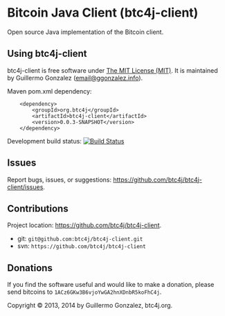 Bitcoin Java Client (btc4j-client)
==================================
Open source Java implementation of the Bitcoin client.

Using btc4j-client
------------------
btc4j-client is free software under [The MIT License (MIT)](http://opensource.org/licenses/MIT/ "The MIT License (MIT)"). It is maintained by Guillermo Gonzalez (email@ggonzalez.info).

Maven pom.xml dependency:

		<dependency>
			<groupId>org.btc4j</groupId>
			<artifactId>btc4j-client</artifactId>
			<version>0.0.3-SNAPSHOT</version>
		</dependency>

Development build status: [![Build Status](https://travis-ci.org/btc4j/btc4j-client.png?branch=master)](https://travis-ci.org/btc4j/btc4j-client)

Issues
------
Report bugs, issues, or suggestions: https://github.com/btc4j/btc4j-client/issues.

Contributions
-------------
Project location: https://github.com/btc4j/btc4j-client.
* git: `git@github.com:btc4j/btc4j-client.git`
* svn: `https://github.com/btc4j/btc4j-client`

Donations
---------
If you find the software useful and would like to make a donation, please send bitcoins to `1ACz6GKw3B6vjoYwGA2hnXDnbR5koFhC4j`.

Copyright &copy; 2013, 2014 by Guillermo Gonzalez, btc4j.org.
